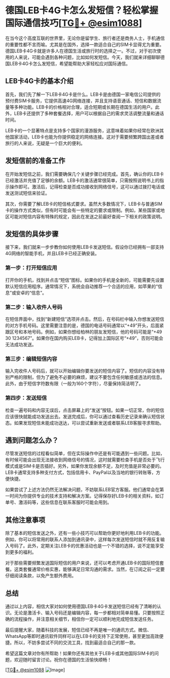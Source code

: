 # 德国LEB卡4G卡怎么发短信？轻松掌握国际通信技巧[[TG💪+ @esim1088](https://t.me/s/esim1088)]

在当今这个高度互联的世界里，无论你是留学生、旅行者还是商务人士，手机通信的重要性都不言而喻。尤其是在国外，选择一款适合自己的SIM卡显得尤为重要。德国LEB卡4G卡就是许多人在德国生活或旅行时的选择之一。不过，对于初次使用的人来说，可能会遇到各种问题，比如如何发短信。今天，我们就来详细聊聊德国LEB卡4G卡怎么发短信，希望能帮助大家轻松应对国际通信。

## LEB卡4G卡的基本介绍

首先，我们先了解一下LEB卡4G卡是什么。LEB卡是由德国一家电信公司提供的预付费SIM卡服务，它提供高速4G网络连接，并且支持语音通话、短信和数据流量等多种功能。LEB卡的价格相对合理，适合短期或长期在德国生活的用户。此外，LEB卡还提供了多种套餐选择，用户可以根据自己的需求灵活调整流量和通话时间。

LEB卡的一个显著特点是支持多个国家的漫游服务，这意味着如果你经常在欧洲其他国家活动，LEB卡也能为你提供稳定的网络连接。这对于需要频繁跨国出差或者旅行的人来说，无疑是一个巨大的便利。

## 发短信前的准备工作

在开始发短信之前，我们需要确保几个关键步骤已经完成。首先，确认你的LEB卡已经激活并充值了足够的余额。LEB卡的激活通常很简单，只需按照说明书上的指示操作即可。激活后，记得检查是否成功接收到网络信号，这可以通过拨打电话或发送测试短信来验证。

其次，你需要了解LEB卡的短信格式要求。虽然大多数情况下，LEB卡与普通SIM卡的操作方式类似，但有时可能会有一些特定的要求或限制。例如，某些国家或地区可能对短信内容有特殊的规定，因此在发送之前最好查阅一下相关的政策说明。

## 发短信的具体步骤

接下来，我们就来一步步教你如何使用LEB卡发送短信。假设你已经拥有一部支持4G网络的智能手机，并且LEB卡已经正确安装。

### 第一步：打开短信应用

打开你的手机，找到并点击“短信”图标。如果你的手机是全新的，可能需要先设置默认短信应用程序。通常情况下，系统会自动推荐一个合适的应用，如苹果的“信息”或安卓的“信息”。

### 第二步：输入收件人号码

在短信界面中，找到“新建短信”选项并点击。然后，在号码栏中输入你想发送短信的对方手机号码。这里需要注意的是，德国的电话号码通常以“+49”开头，后面紧跟区号和本地号码。例如，如果你想给柏林的朋友发短信，他的号码可能是“+49 30 1234567”。如果你在国内购买LEB卡，记得加上国际区号“+49”，否则可能会无法成功发送。

### 第三步：编辑短信内容

输入完收件人号码后，就可以开始编辑你要发送的短信内容了。短信的内容没有特别严格的限制，但为了避免不必要的麻烦，建议不要包含任何敏感或违法的信息。此外，由于短信字符数有限（一般为160个字符），尽量保持简洁明了。

### 第四步：发送短信

检查一遍号码和内容无误后，点击屏幕上的“发送”按钮。如果一切正常，你的短信应该很快就能成功发送出去。发送完成后，你可以通过查看历史记录来确认短信状态。如果发现短信未能成功送达，可以尝试重新发送或者联系LEB客服寻求帮助。

## 遇到问题怎么办？

尽管发送短信的过程看似简单，但在实际操作中还是有可能遇到一些问题。比如，有时候可能会出现无法接收到网络信号的情况，这时就需要检查手机是否处于飞行模式或是SIM卡是否插好。另外，如果你发现余额不足，及时充值是非常必要的。LEB卡通常支持多种支付方式，包括信用卡、PayPal以及当地的银行转账等，方便快捷。

如果尝试了上述方法仍然无法解决问题，不妨联系LEB官方客服。他们通常会在第一时间为你提供专业的技术支持和解决方案。记得保存好LEB卡的相关资料，如订单号、激活码等，这些信息在联系客服时可能会用到。

## 其他注意事项

除了基本的短信发送之外，还有一些小技巧可以帮助你更好地利用LEB卡的功能。例如，你可以将常用的联系人添加到通讯录中，这样每次发送短信时就不用反复输入号码了。此外，定期关注LEB卡的优惠活动也是一个不错的选择，说不定能享受到更多的福利。

对于那些需要频繁发送国际短信的用户来说，还可以考虑开通LEB卡的国际短信套餐。这类套餐通常价格实惠，能够满足日常沟通的需求。当然，在订阅之前一定要仔细阅读条款，以免产生额外费用。

## 总结

通过以上内容，相信大家对如何使用德国LEB卡4G卡发送短信已经有了清晰的认识。无论是激活卡、输入号码还是编辑内容，每一步都相对简单易懂。只要按照正确的流程操作，并注意相关细节，相信你一定可以顺利地完成短信发送任务。

最后提醒大家，随着科技的发展，短信已经不再是唯一的通讯方式。微信、WhatsApp等即时通讯软件同样可以在LEB卡的支持下正常使用，甚至更加高效便捷。所以，不妨多尝试不同的交流工具，找到最适合自己的那一款。

希望这篇文章对你有所帮助！如果你还有其他关于LEB卡或其他国际SIM卡的问题，欢迎随时留言讨论。祝你在德国的生活愉快顺畅！

[[TG💪+ @esim1088](https://t.me/s/esim1088) ![Image](https://i.postimg.cc/4NQfJmqS/Snipaste-2025-05-13-00-14-12.png)]